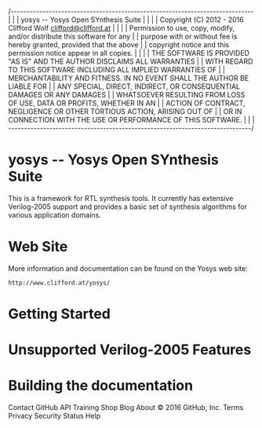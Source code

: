  /-----------------------------------------------------------------------------\
 |                                                                             |
 |  yosys -- Yosys Open SYnthesis Suite                                        |
 |                                                                             |
 |  Copyright (C) 2012 - 2016  Clifford Wolf <clifford@clifford.at>            |
 |                                                                             |
 |  Permission to use, copy, modify, and/or distribute this software for any   |
 |  purpose with or without fee is hereby granted, provided that the above     |
 |  copyright notice and this permission notice appear in all copies.          |
 |                                                                             |
 |  THE SOFTWARE IS PROVIDED "AS IS" AND THE AUTHOR DISCLAIMS ALL WARRANTIES   |
 |  WITH REGARD TO THIS SOFTWARE INCLUDING ALL IMPLIED WARRANTIES OF           |
 |  MERCHANTABILITY AND FITNESS. IN NO EVENT SHALL THE AUTHOR BE LIABLE FOR    |
 |  ANY SPECIAL, DIRECT, INDIRECT, OR CONSEQUENTIAL DAMAGES OR ANY DAMAGES     |
 |  WHATSOEVER RESULTING FROM LOSS OF USE, DATA OR PROFITS, WHETHER IN AN      |
 |  ACTION OF CONTRACT, NEGLIGENCE OR OTHER TORTIOUS ACTION, ARISING OUT OF    |
 |  OR IN CONNECTION WITH THE USE OR PERFORMANCE OF THIS SOFTWARE.             |
 |                                                                             |
 \-----------------------------------------------------------------------------/


yosys -- Yosys Open SYnthesis Suite
===================================

This is a framework for RTL synthesis tools. It currently has
extensive Verilog-2005 support and provides a basic set of
synthesis algorithms for various application domains.


Web Site
========

More information and documentation can be found on the Yosys web site:

	http://www.clifford.at/yosys/


Getting Started
===============


Unsupported Verilog-2005 Features
=================================


Building the documentation
==========================

Contact GitHub API Training Shop Blog About
© 2016 GitHub, Inc. Terms Privacy Security Status Help
